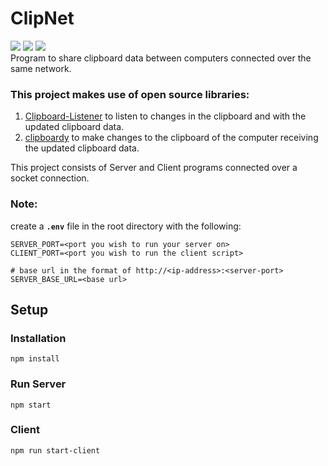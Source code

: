 # ClipNet
<img src="https://img.shields.io/badge/Typescript-2F74C0?style=for-the-badge&logo=typescript&logoColor=white"> <img src="https://img.shields.io/badge/Express.js-404D59?style=for-the-badge"> <img src="https://img.shields.io/badge/socket.io-v4.2.0-green?style=for-the-badge&logo=socket.io">
<br>
Program to share clipboard data between computers connected over the same network. 

### This project makes use of open source libraries:

1. [Clipboard-Listener](https://www.npmjs.com/package/clipboard-listener) to listen to changes in the clipboard and with the updated clipboard data.
2. [clipboardy](https://github.com/sindresorhus/clipboardy) to make changes to the clipboard of the computer receiving the updated clipboard data.

This project consists of Server and Client programs connected over a socket connection.

### Note:
create a **`.env`** file in the root directory with the following:
```shell
SERVER_PORT=<port you wish to run your server on>
CLIENT_PORT=<port you wish to run the client script>

# base url in the format of http://<ip-address>:<server-port>
SERVER_BASE_URL=<base url> 
```

## Setup
### Installation
```shell
npm install
```
### Run Server
```shell
npm start
```
### Client
```shell
npm run start-client
```

